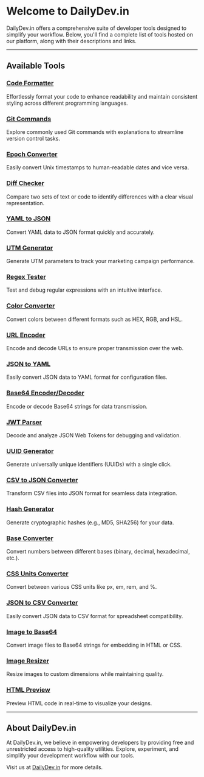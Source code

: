 # Welcome to DailyDev.in

DailyDev.in offers a comprehensive suite of developer tools designed to simplify your workflow. Below, you'll find a complete list of tools hosted on our platform, along with their descriptions and links.

---

## Available Tools

### [Code Formatter](https://app.dailydev.in/utility/code-formatter)
Effortlessly format your code to enhance readability and maintain consistent styling across different programming languages.

### [Git Commands](https://app.dailydev.in/utility/git-commands)
Explore commonly used Git commands with explanations to streamline version control tasks.

### [Epoch Converter](https://app.dailydev.in/utility/epoch-converter)
Easily convert Unix timestamps to human-readable dates and vice versa.

### [Diff Checker](https://app.dailydev.in/utility/diff-checker)
Compare two sets of text or code to identify differences with a clear visual representation.

### [YAML to JSON](https://app.dailydev.in/utility/yaml-to-json)
Convert YAML data to JSON format quickly and accurately.

### [UTM Generator](https://app.dailydev.in/utility/utm-generator)
Generate UTM parameters to track your marketing campaign performance.

### [Regex Tester](https://app.dailydev.in/utility/regex)
Test and debug regular expressions with an intuitive interface.

### [Color Converter](https://app.dailydev.in/utility/color-converter)
Convert colors between different formats such as HEX, RGB, and HSL.

### [URL Encoder](https://app.dailydev.in/utility/url-encode)
Encode and decode URLs to ensure proper transmission over the web.

### [JSON to YAML](https://app.dailydev.in/utility/json-to-yaml)
Easily convert JSON data to YAML format for configuration files.

### [Base64 Encoder/Decoder](https://app.dailydev.in/utility/base64)
Encode or decode Base64 strings for data transmission.

### [JWT Parser](https://app.dailydev.in/utility/jwt-parser)
Decode and analyze JSON Web Tokens for debugging and validation.

### [UUID Generator](https://app.dailydev.in/utility/uuid-generator)
Generate universally unique identifiers (UUIDs) with a single click.

### [CSV to JSON Converter](https://app.dailydev.in/utility/csv-to-json)
Transform CSV files into JSON format for seamless data integration.

### [Hash Generator](https://app.dailydev.in/utility/hash-generator)
Generate cryptographic hashes (e.g., MD5, SHA256) for your data.

### [Base Converter](https://app.dailydev.in/utility/base-converter)
Convert numbers between different bases (binary, decimal, hexadecimal, etc.).

### [CSS Units Converter](https://app.dailydev.in/utility/css-units-converter)
Convert between various CSS units like px, em, rem, and %.

### [JSON to CSV Converter](https://app.dailydev.in/utility/json-to-csv)
Easily convert JSON data to CSV format for spreadsheet compatibility.

### [Image to Base64](https://app.dailydev.in/utility/image-to-base64)
Convert image files to Base64 strings for embedding in HTML or CSS.

### [Image Resizer](https://app.dailydev.in/utility/image-resizer)
Resize images to custom dimensions while maintaining quality.

### [HTML Preview](https://app.dailydev.in/utility/html-preview)
Preview HTML code in real-time to visualize your designs.

---

## About DailyDev.in

At DailyDev.in, we believe in empowering developers by providing free and unrestricted access to high-quality utilities. Explore, experiment, and simplify your development workflow with our tools.

Visit us at [DailyDev.in](https://app.dailydev.in) for more details.

